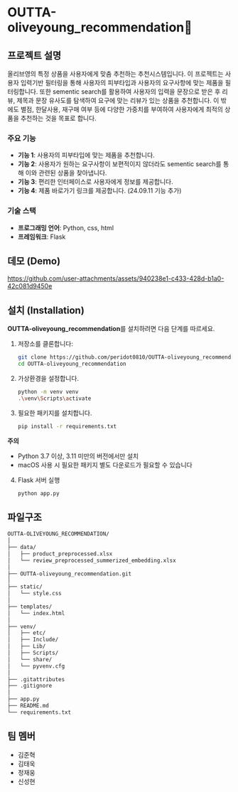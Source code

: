 # OUTTA-oliveyoung_recommendation🌟 

## 프로젝트 설명

올리브영의 특정 상품을 사용자에게 맞춤 추천하는 추천시스템입니다.
이 프로젝트는 사용자 입력기반 필터링을 통해 사용자의 피부타입과 사용자의 요구사항에 맞는 제품을 필터링합니다. 
또한 sementic search를 활용하여 사용자의 입력을 문장으로 받은 후 리뷰, 제목과 문장 유사도를 탐색하여 요구에 맞는 리뷰가 있는 상품을 추천합니다. 
이 밖에도 별점, 한달사용, 재구매 여부 등에 다양한 가중치를 부여하여 사용자에게 최적의 상품을 추천하는 것을 목표로 합니다.

### 주요 기능
- **기능 1**: 사용자의 피부타입에 맞는 제품을 추천합니다.
- **기능 2**: 사용자가 원하는 요구사항이 보편적이지 않더라도 sementic search를 통해 이와 관련된 상품을 찾아냅니다.
- **기능 3**: 편리한 인터페이스로 사용자에게 정보를 제공합니다.
- **기능 4**: 제품 바로가기 링크를 제공합니다. (24.09.11 기능 추가)

### 기술 스택
- **프로그래밍 언어**: Python, css, html
- **프레임워크**: Flask

## 데모 (Demo)


https://github.com/user-attachments/assets/940238e1-c433-428d-b1a0-42c081d9450e


## 설치 (Installation)
**OUTTA-oliveyoung_recommendation**를 설치하려면 다음 단계를 따르세요.
1. 저장소를 클론합니다:
   ```bash
   git clone https://github.com/peridot0810/OUTTA-oliveyoung_recommendation.git
   cd OUTTA-oliveyoung_recommendation

2. 가상환경을 설정합니다.
   ```bash
   python -m venv venv
   .\venv\Scripts\activate

3. 필요한 패키지를 설치합니다.
   ```bash
   pip install -r requirements.txt
**주의**
   - Python 3.7 이상, 3.11 미만의 버전에서만 설치
   - macOS 사용 시 필요한 패키지 별도 다운로드가 필요할 수 있습니다
   
4. Flask 서버 실행
   ```bash
   python app.py

## 파일구조
```bash
OUTTA-OLIVEYOUNG_RECOMMENDATION/
│
├── data/
│   ├── product_preprocessed.xlsx                      
│   └── review_preprocessed_summerized_embedding.xlsx  
│
├── OUTTA-oliveyoung_recommendation.git                
│
├── static/
│   └── style.css                                      
│
├── templates/
│   └── index.html                                     
│
├── venv/                                            
│   ├── etc/                                           
│   ├── Include/                                     
│   ├── Lib/                                           
│   ├── Scripts/                                       
│   └── share/                                         
│   └── pyvenv.cfg                                     
│
├── .gitattributes                                     
├── .gitignore                                         
│
├── app.py                                             
├── README.md                                          
└── requirements.txt                                   
```


## 팀 멤버
- 김준혁
- 김태욱
- 정재웅
- 신성현

  
